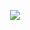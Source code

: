 <p align="center">
  <img src="https://i.pinimg.com/originals/82/85/d8/8285d845fbce5ede830d6291fec56b14.gif" />
  </p>


